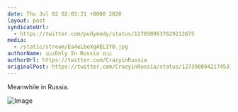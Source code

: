 ```yaml
---
date: Thu Jul 02 02:03:21 +0000 2020
layout: post
syndicateUrl:
  - https://twitter.com/pudymody/status/1278509537629212675
media:
  - /static/stream/Ea4eLbeXgAELIY0.jpg
authorName: 🇷🇺Only In Russia 🇷🇺
authorUrl: https://twitter.com/CrazyinRussia
originalPost: https://twitter.com/CrazyinRussia/status/1273988942174531588
---
```

Meanwhile in Russia. 

![Image](/static/stream/Ea4eLbeXgAELIY0.jpg)